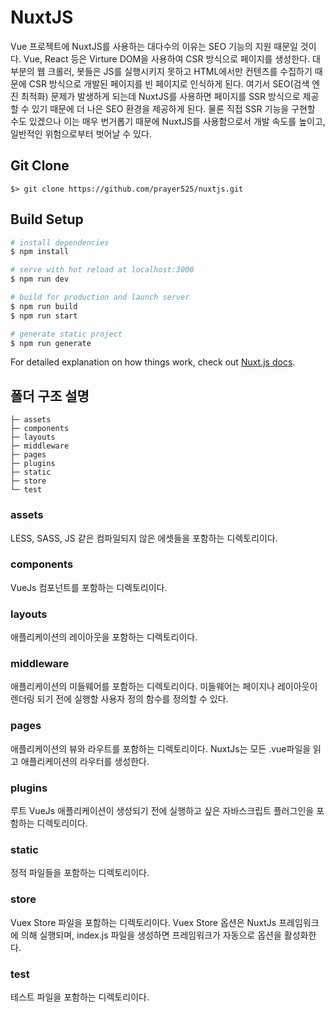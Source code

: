 # NuxtJS
Vue 프로젝트에 NuxtJS를 사용하는 대다수의 이유는 SEO 기능의 지원 때문일 것이다.
Vue, React 등은 Virture DOM을 사용하여 CSR 방식으로 페이지를 생성한다.
대부분의 웹 크롤러, 봇들은 JS를 실행시키지 못하고 HTML에서만 컨텐츠를 수집하기 때문에 CSR 방식으로 개발된 페이지를 빈 페이지로 인식하게 된다.
여기서 SEO(검색 엔진 최적화) 문제가 발생하게 되는데 NuxtJS를 사용하면 페이지를 SSR 방식으로 제공할 수 있기 때문에 더 나은 SEO 환경을 제공하게 된다.
물론 직접 SSR 기능을 구현할 수도 있겠으나 이는 매우 번거롭기 때문에 NuxtJS를 사용함으로서 개발 속도를 높이고, 일반적인 위험으로부터 벗어날 수 있다.

## Git Clone
```
$> git clone https://github.com/prayer525/nuxtjs.git
```

## Build Setup

```bash
# install dependencies
$ npm install

# serve with hot reload at localhost:3000
$ npm run dev

# build for production and launch server
$ npm run build
$ npm run start

# generate static project
$ npm run generate
```

For detailed explanation on how things work, check out [Nuxt.js docs](https://nuxtjs.org).


## 폴더 구조 설명


```nuxt
├─ assets
├─ components
├─ layouts
├─ middleware
├─ pages
├─ plugins
├─ static
├─ store
└─ test
```

### assets
LESS, SASS, JS 같은 컴파일되지 않은 에셋들을 포함하는 디렉토리이다.

### components
VueJs 컴포넌트를 포함하는 디렉토리이다.

### layouts
애플리케이션의 레이아웃을 포함하는 디렉토리이다.

### middleware
애플리케이션의 미들웨어를 포함하는 디렉토리이다. 미들웨어는 페이지나 레이아웃이 렌더링 되기 전에 실행할 사용자 정의 함수를 정의할 수 있다.

### pages
애플리케이션의 뷰와 라우트를 포함하는 디렉토리이다. NuxtJs는 모든 .vue파일을 읽고 애플리케이션의 라우터를 생성한다.

### plugins
루트 VueJs 애플리케이션이 생성되기 전에 실행하고 싶은 자바스크립트 플러그인을 포함하는 디렉토리이다.

### static
정적 파일들을 포함하는 디렉토리이다.

### store
Vuex Store 파일을 포함하는 디렉토리이다. Vuex Store 옵션은 NuxtJs 프레임워크에 의해 실행되며, index.js 파일을 생성하면 프레임워크가 자동으로 옵션을 활성화한다.

### test
테스트 파일을 포함하는 디렉토리이다.

